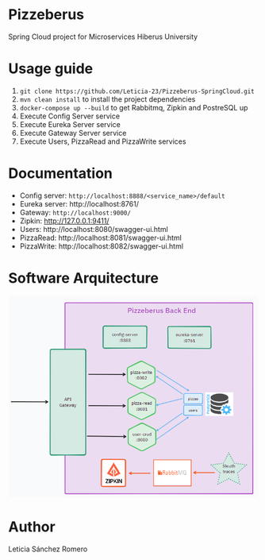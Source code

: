 # Pizzeberus
Spring Cloud project for Microservices Hiberus University

# Usage guide
1. ```git clone https://github.com/Leticia-23/Pizzeberus-SpringCloud.git```
2. ``mvn clean install`` to install the project dependencies
3. ``docker-compose up --build`` to get Rabbitmq, Zipkin and PostreSQL up
4. Execute Config Server service
5. Execute Eureka Server service
6. Execute Gateway Server service
7. Execute Users, PizzaRead and PizzaWrite services


# Documentation
- Config server: `http://localhost:8888/<service_name>/default`
- Eureka server: http://localhost:8761/
- Gateway: `http://localhost:9000/`
- Zipkin:  http://127.0.0.1:9411/
- Users: http://localhost:8080/swagger-ui.html
- PizzaRead: http://localhost:8081/swagger-ui.html
- PizzaWrite: http://localhost:8082/swagger-ui.html


# Software Arquitecture
![image info](images/softArq.png)

# Author
Leticia Sánchez Romero